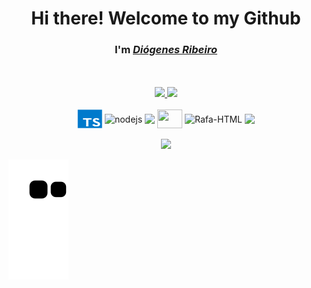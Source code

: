 <div>
   <h1 align="center">
     Hi there! Welcome to my Github
  </h1>
  
  <h3 align="center">I'm <a href="https://www.linkedin.com/in/diogenesriboliveira/"><i> Diógenes Ribeiro </i></a></h3>
</div>
<br><br>
<div align="center">
  <a href="https://github.com/diogenesOliver">
    <img height="150em" src="https://github-readme-stats.vercel.app/api?username=diogenesOliver&count_private=true&include_all_commits=true&show_icons=true&theme=dracula&hide_border=false&show_owner=true"/>
    <img height="150em" src="https://github-readme-stats.vercel.app/api/top-langs/?username=diogenesOliver&theme=dracula&hide_border=false&&layout=compact"/>
  </a>
</div>

<div align="center" valign="top"><br>
  <img align="center" alt="Js" height="30" width="40" src="https://raw.githubusercontent.com/devicons/devicon/master/icons/typescript/typescript-plain.svg">
  <img align="center" alt="nodejs" height="30" width="40" src="https://cdn.worldvectorlogo.com/logos/nodejs-icon.svg">
  <img align="center" height="35" src="https://cdn.jsdelivr.net/gh/devicons/devicon/icons/mongodb/mongodb-original-wordmark.svg" />
  <img align="center" height="30" width="40" src="https://cdn.jsdelivr.net/gh/devicons/devicon/icons/terraform/terraform-original.svg" />
  <img align="center" alt="Rafa-HTML" height="30" width="40" src="https://cdn.jsdelivr.net/gh/devicons/devicon/icons/amazonwebservices/amazonwebservices-original.svg" />
  <img align="center" height="40" src="https://cdn.jsdelivr.net/gh/devicons/devicon/icons/docker/docker-original.svg" />
   
</div><br>

<div align="center">
  <a href="https://www.linkedin.com/in/diogenesriboliveira/" target="_blank"><img src="https://img.shields.io/badge/-LinkedIn-%230077B5?style=for-the-badge&logo=linkedin&logoColor=white" target="_blank"></a> 
</div>

![snake gif](https://github.com/diogenesOliver/diogenesOliver/blob/output/github-contribution-grid-snake.svg)
